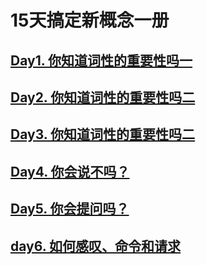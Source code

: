 # 15天搞定新概念一册
## [Day1. 你知道词性的重要性吗一](Day1.你知道词性的重要性吗一.md)
## [Day2. 你知道词性的重要性吗二](Day2.你知道词性的重要性吗二.md)
## [Day3. 你知道词性的重要性吗二](Day3.说英语-说句子.md)
## [Day4. 你会说不吗？](Day4.你会说不吗？.md)
## [Day5. 你会提问吗？](Day5.你会提问吗？.md)
## [day6. 如何感叹、命令和请求](day6.如何感叹、命令和请求.md)
